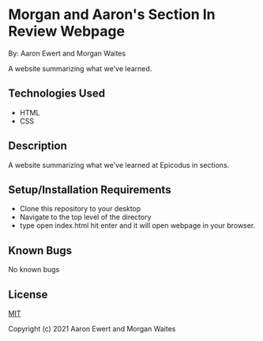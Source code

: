 # Morgan and Aaron's Section In Review Webpage

By: Aaron Ewert and Morgan Waites

A website summarizing what we've learned.

## Technologies Used

- HTML
- CSS

## Description

A website summarizing what we've learned at Epicodus in sections.

## Setup/Installation Requirements

- Clone this repository to your desktop
- Navigate to the top level of the directory
- type open index.html hit enter and it will open webpage in your browser.

## Known Bugs

No known bugs

## License

[MIT](https://opensource.org/licenses/MIT)

Copyright (c) 2021 Aaron Ewert and Morgan Waites
